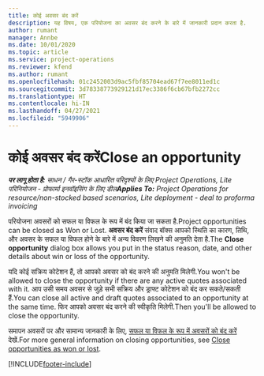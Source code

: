 ```yaml
---
title: कोई अवसर बंद करें
description: यह विषय, एक परियोजना का अवसर बंद करने के बारे में जानकारी प्रदान करता है.
author: rumant
manager: Annbe
ms.date: 10/01/2020
ms.topic: article
ms.service: project-operations
ms.reviewer: kfend
ms.author: rumant
ms.openlocfilehash: 01c2452003d9ac5fbf85704ead67f7ee8011ed1c
ms.sourcegitcommit: 3d78338773929121d17ec3386f6cb67bfb2272cc
ms.translationtype: HT
ms.contentlocale: hi-IN
ms.lasthandoff: 04/27/2021
ms.locfileid: "5949906"
---
```

# <a name="close-an-opportunity"></a><span data-ttu-id="b4762-103">कोई अवसर बंद करें</span><span class="sxs-lookup"><span data-stu-id="b4762-103">Close an opportunity</span></span>

<span data-ttu-id="b4762-104">_**पर लागू होता है:** साधन / गैर-स्टॉक आधारित परिदृश्यों के लिए Project Operations, Lite परिनियोजन - प्रोफार्मा इनवॉइसिंग के लिए डील_</span><span class="sxs-lookup"><span data-stu-id="b4762-104">_**Applies To:** Project Operations for resource/non-stocked based scenarios, Lite deployment - deal to proforma invoicing_</span></span>

<span data-ttu-id="b4762-105">परियोजना अवसरों को सफल या विफल के रूप में बंद किया जा सकता है.</span><span class="sxs-lookup"><span data-stu-id="b4762-105">Project opportunities can be closed as Won or Lost.</span></span> <span data-ttu-id="b4762-106">**अवसर बंद करें** संवाद बॉक्स आपको स्थिति का कारण, तिथि, और अवसर के सफल या विफल होने के बारे में अन्य विवरण लिखने की अनुमति देता है.</span><span class="sxs-lookup"><span data-stu-id="b4762-106">The **Close opportunity** dialog box allows you put in the status reason, date, and other details about win or loss of the opportunity.</span></span>

<span data-ttu-id="b4762-107">यदि कोई सक्रिय कोटेशन हैं, तो आपको अवसर को बंद करने की अनुमति मिलेगी.</span><span class="sxs-lookup"><span data-stu-id="b4762-107">You won't be allowed to close the opportunity if there are any active quotes associated with it.</span></span> <span data-ttu-id="b4762-108">आप उसी समय अवसर से जुड़े सभी सक्रिय और ड्राफ्ट कोटेशन को बंद कर सकते/सकती हैं.</span><span class="sxs-lookup"><span data-stu-id="b4762-108">You can close all active and draft quotes associated to an opportunity at the same time.</span></span> <span data-ttu-id="b4762-109">फिर आपको अवसर बंद करने की स्वीकृति मिलेगी.</span><span class="sxs-lookup"><span data-stu-id="b4762-109">Then you'll be allowed to close the opportunity.</span></span>

<span data-ttu-id="b4762-110">समापन अवसरों पर और सामान्य जानकारी के लिए, [सफल या विफल के रूप में अवसरों को बंद करें](/dynamics365/sales-enterprise/close-opportunity-won-lost-sales) देखें.</span><span class="sxs-lookup"><span data-stu-id="b4762-110">For more general information on closing opportunities, see [Close opportunities as won or lost](/dynamics365/sales-enterprise/close-opportunity-won-lost-sales).</span></span>


[!INCLUDE[footer-include](../includes/footer-banner.md)]